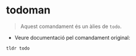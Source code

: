 # todoman

> Aquest comandament és un àlies de `todo`.

- Veure documentació pel comandament original:

`tldr todo`
